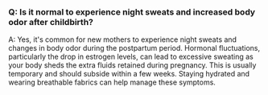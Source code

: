 ### Q: Is it normal to experience night sweats and increased body odor after childbirth?

A: Yes, it's common for new mothers to experience night sweats and changes in body odor during the postpartum period. Hormonal fluctuations, particularly the drop in estrogen levels, can lead to excessive sweating as your body sheds the extra fluids retained during pregnancy. This is usually temporary and should subside within a few weeks. Staying hydrated and wearing breathable fabrics can help manage these symptoms.